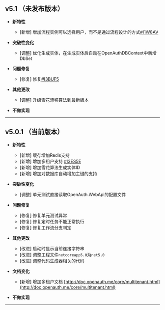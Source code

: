 ## v5.1 （未发布版本）

- **新特性**

  - [新增] 增加流程实例可以选择用户，而不是通过流程设计的方式[#I1W8AV](https://gitee.com/dotnetchina/OpenAuth.Net/issues/I1W8AV)

- **突破性变化**

  - [调整] 优化生成实体，在生成实体后自动在OpenAuthDBContext中新增DbSet

- **问题修复**

  - [修复] 修复[#I3BUF5](https://gitee.com/dotnetchina/OpenAuth.Net/issues/I3BUF5)

- **其他更改**

  - [调整] 升级雪花漂移算法到最新版本

- **不做实现**

---

## v5.0.1 （当前版本）

- **新特性**

  - [新增] 缓存增加Redis支持
  - [新增] 增加多租户支持 [#I3ES5E](https://gitee.com/dotnetchina/OpenAuth.Net/issues/I3ES5E)
  - [新增] 增加雪花算法生成实体ID
  - [新增] 增加对数据库自动增加主键的支持

- **突破性变化**

  - [调整] 单元测试直接读取OpenAuth.WebApi的配置文件

- **问题修复**

  - [修复] 修复单元测试异常
  - [修复] 修复定时任务不能正常执行
  - [修复] 修复工作流分支判定

- **其他更改**

  - [改进] 启动时显示当前连接字符串
  - [改进] 调整工程文件`netcoreapp5.0`为`net5.0`
  - [改进] 调整代码生成器相关的代码
- **文档变化**

  - [新增] 增加多租户文档 [http://doc.openauth.me/core/multitenant.html](http://doc.openauth.me/core/multitenant.html)


- **不做实现**


---